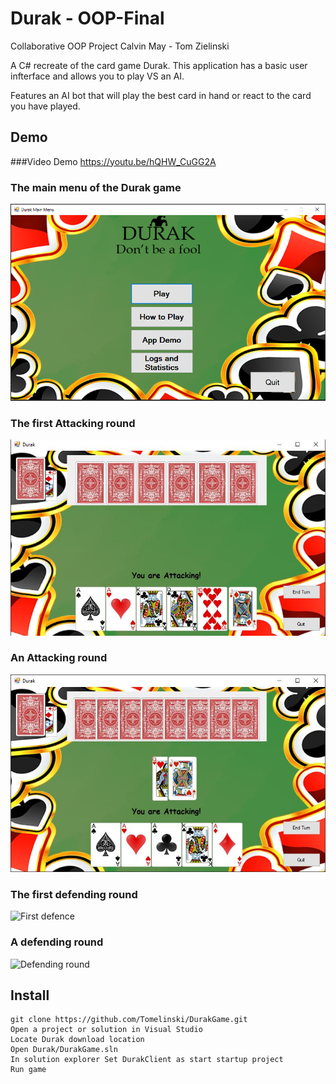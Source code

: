 # Durak - OOP-Final

Collaborative OOP Project
Calvin May - Tom Zielinski

A C# recreate of the card game Durak. This application has a basic user infterface and allows you to play VS an AI.

Features an AI bot that will play the best card in hand or react to the card you have played.

## Demo

###Video Demo
https://youtu.be/hQHW_CuGG2A

### The main menu of the Durak game

![Homepage](/Assets/HomePage.JPG)

### The first Attacking round

![First Attack](/Assets/Attacking.JPG)

### An Attacking round

![Attacking round](/Assets/Attacking2.JPG)

### The first defending round

![First defence](/Assets/Profile.JPG)

### A defending round

![Defending round](/Assets/Profile.JPG)

## Install

```
git clone https://github.com/Tomelinski/DurakGame.git
Open a project or solution in Visual Studio
Locate Durak download location
Open Durak/DurakGame.sln
In solution explorer Set DurakClient as start startup project
Run game
```
